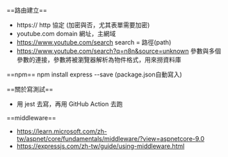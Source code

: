 ==路由建立==

- https://   http 協定 (加密與否，尤其表單需要加密)
- youtube.com   domain 網址，主網域
- https://www.youtube.com/search   search = 路徑(path)
- https://www.youtube.com/search?q=n8n&source=unknown   參數與多個參數的連接，參數將被瀏覽器解析為物件格式，用來撈資料庫

==npm==
npm install express --save (package.json自動寫入)

==關於寫測試==
- 用 jest 去寫，再用 GitHub Action 去跑

==middleware==
- https://learn.microsoft.com/zh-tw/aspnet/core/fundamentals/middleware/?view=aspnetcore-9.0
- https://expressjs.com/zh-tw/guide/using-middleware.html
